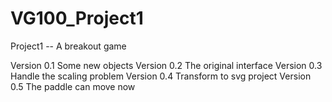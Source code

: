# VG100_Project1
Project1 -- A breakout game

Version 0.1 Some new objects
Version 0.2 The original interface
Version 0.3 Handle the scaling problem
Version 0.4 Transform to svg project
Version 0.5 The paddle can move now
